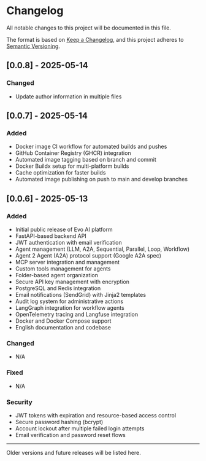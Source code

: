 # Changelog

All notable changes to this project will be documented in this file.

The format is based on [Keep a Changelog](https://keepachangelog.com/en/1.0.0/),
and this project adheres to [Semantic Versioning](https://semver.org/spec/v2.0.0.html).

## [0.0.8] - 2025-05-14

### Changed

- Update author information in multiple files

## [0.0.7] - 2025-05-14

### Added

- Docker image CI workflow for automated builds and pushes
- GitHub Container Registry (GHCR) integration
- Automated image tagging based on branch and commit
- Docker Buildx setup for multi-platform builds
- Cache optimization for faster builds
- Automated image publishing on push to main and develop branches

## [0.0.6] - 2025-05-13

### Added

- Initial public release of Evo AI platform
- FastAPI-based backend API
- JWT authentication with email verification
- Agent management (LLM, A2A, Sequential, Parallel, Loop, Workflow)
- Agent 2 Agent (A2A) protocol support (Google A2A spec)
- MCP server integration and management
- Custom tools management for agents
- Folder-based agent organization
- Secure API key management with encryption
- PostgreSQL and Redis integration
- Email notifications (SendGrid) with Jinja2 templates
- Audit log system for administrative actions
- LangGraph integration for workflow agents
- OpenTelemetry tracing and Langfuse integration
- Docker and Docker Compose support
- English documentation and codebase

### Changed

- N/A

### Fixed

- N/A

### Security

- JWT tokens with expiration and resource-based access control
- Secure password hashing (bcrypt)
- Account lockout after multiple failed login attempts
- Email verification and password reset flows

---

Older versions and future releases will be listed here.
